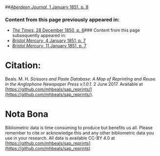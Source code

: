##[*Aberdeen Journal*, 1 January 1851, p. 8](https://mhbeals.github.io/sap_html/Aberdeen-Journal/Aberdeen-Journal-1-January-1851-p-8)

### Content from this page previously appeared in:
+ [*The Times*, 28 December 1850, p. 6](https://mhbeals.github.io/sap_html/The-Times/The-Times-28-December-1850-p-6)### Content from this page subsequently appeared in:
+ [*Bristol Mercury*, 4 January 1851, p. 7](https://mhbeals.github.io/sap_html/Bristol-Mercury/Bristol-Mercury-4-January-1851-p-7)
+ [*Bristol Mercury*, 11 January 1851, p. 7](https://mhbeals.github.io/sap_html/Bristol-Mercury/Bristol-Mercury-11-January-1851-p-7)
                    
# Citation: 

Beals. M. H. *Scissors and Paste Database: A Map of Reprinting and Reuse in the Anglophone Newspaper Press v.1.0.1.* 2 June 2017. Available at [https://github.com/mhbeals/sap_reprints/](https://github.com/mhbeals/sap_reprints/). 
                    
# Nota Bona

Bibliometric data is time consuming to produce but benefits us all. Please remember to cite or acknowledge this and any other bibliometric data you use in your research. All data is available CC-BY 4.0 at [https://github.com/mhbeals/sap_reprints](https://github.com/mhbeals/sap_reprints)